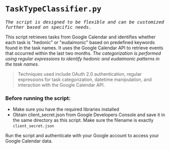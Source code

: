 # `TaskTypeClassifier.py`
<samp><i>The script is designed to be flexible and can be customized further based on specific needs.</i></samp>

This script retrieves tasks from Google Calendar and identifies whether each task is "hedonic" or "eudaimonic" based on predefined keywords found in the task names. It uses the Google Calendar
API to retrieve events that occurred within the last two months. *The categorization is performed using regular expressions to identify hedonic and eudaimonic patterns in the task names.*

> Techniques used include OAuth 2.0 authentication, regular expressions for task categorization,
datetime manipulation, and interaction with the Google Calendar API.

### Before running the script:
- Make sure you have the required libraries installed
- Obtain client_secret.json from Google Developers Console and save it in the same directory as this script. Make sure the filename is exactly `client_secret.json`

Run the script and authenticate with your Google account to access your Google Calendar data.
